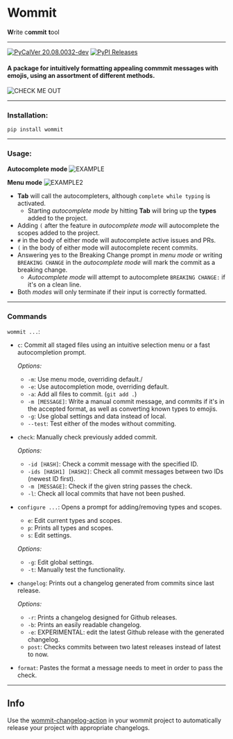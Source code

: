 # Wommit

**W**rite c**ommit** **t**ool

---

[![PyCalVer 20.08.0032-dev][version_img]][version_ref]
[![PyPI Releases][pypi_img]][pypi_ref]

#### A package for intuitively formatting appealing commmit messages with emojis, using an assortment of different methods.

![CHECK ME OUT](https://i.imgur.com/VIXvQXY.png)

---
### Installation:
`pip install wommit`

---
### Usage:


**Autocomplete mode**
![EXAMPLE](https://i.imgur.com/EORqAkh.gif)

**Menu mode**
![EXAMPLE2](https://i.imgur.com/Wky0kOE.gif)

- **Tab** will call the autocompleters, although `complete while typing` is activated.
  - Starting *autocomplete mode* by hitting **Tab** will bring up the **types** added to the project.
- Adding `(` after the feature in *autocomplete mode* will autocomplete the scopes added to the project.  
- `#` in the body of either mode will autocomplete active issues and PRs.
- `(` in the body of either mode will autocomplete recent commits.
- Answering yes to the Breaking Change prompt in *menu mode* or writing `BREAKING CHANGE` in the *autocomplete mode* will
mark the commit as a breaking change.
  - *Autocomplete mode* will attempt to autocomplete `BREAKING CHANGE:` if it's on a clean line.
- Both *modes* will only terminate if their input is correctly formatted.

---
### Commands

`wommit ...`:

- `c`: Commit all staged files using an intuitive selection menu or a fast autocompletion prompt.

  *Options:*
  
  - `-m`: Use menu mode, overriding default./
  - `-e`: Use autocompletion mode, overriding default.
  - `-a`: Add all files to commit. (`git add .`)
  - `-m [MESSAGE]`: Write a manual commit message, and commits if it's in the accepted format, as well as converting known types to emojis. 
  - `-g`: Use global settings and data instead of local.
  - `--test`:  Test either of the modes without commiting.
  
- `check`: Manually check previously added commit. 

  *Options:*

  - `-id [HASH]`: Check a commit message with the specified ID.
  - `-ids [HASH1] [HASH2]`: Check all commit messages between two IDs (newest ID first).
  - `-m [MESSAGE]`:  Check if the given string passes the check.
  - `-l`:  Check all local commits that have not been pushed.
  
- `configure ...`: Opens a prompt for adding/removing types and scopes.

    - `e`: Edit current types and scopes.
    - `p`: Prints all types and scopes.
    - `s`: Edit settings.

    *Options:*

  - `-g`: Edit global settings.
  - `-t`: Manually test the functionality.
 
 - `changelog`: Prints out a changelog generated from commits since last release.
 
    *Options:*
    - `-r`: Prints a changelog designed for Github releases.
    - `-b`: Prints an easily readable changelog.
    - `-e`: EXPERIMENTAL: edit the latest Github release with the generated changelog.
    - `post`: Checks commits between two latest releases instead of latest to now.
  
 - `format`: Pastes the format a message needs to meet in order to pass the check.
 
 
 ---
 
 ## Info
 
 Use the [wommit-changelog-action](https://github.com/bkkp/wommit-changelog-action) in your wommit project to automatically release your project with appropriate changelogs.

[version_img]: https://img.shields.io/static/v1.svg?label=Wommit&message=20.08.0032-dev&color=blue
[version_ref]: https://pypi.org/project/wommit/
[pypi_img]: https://img.shields.io/badge/PyPI-wheels-green.svg
[pypi_ref]: https://pypi.org/project/wommit/

